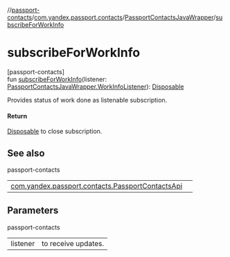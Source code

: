 //[passport-contacts](../../../index.md)/[com.yandex.passport.contacts](../index.md)/[PassportContactsJavaWrapper](index.md)/[subscribeForWorkInfo](subscribe-for-work-info.md)

# subscribeForWorkInfo

[passport-contacts]\
fun [subscribeForWorkInfo](subscribe-for-work-info.md)(listener: [PassportContactsJavaWrapper.WorkInfoListener](-work-info-listener/index.md)): [Disposable](../../../../passport/passport/com.yandex.passport.common/-disposable/index.md)

Provides status of work done as listenable subscription.

#### Return

[Disposable](../../../../passport/passport/com.yandex.passport.common/-disposable/index.md) to close subscription.

## See also

passport-contacts

| | |
|---|---|
| [com.yandex.passport.contacts.PassportContactsApi](../-passport-contacts-api/work-info-flow.md) |  |

## Parameters

passport-contacts

| | |
|---|---|
| listener | to receive updates. |
